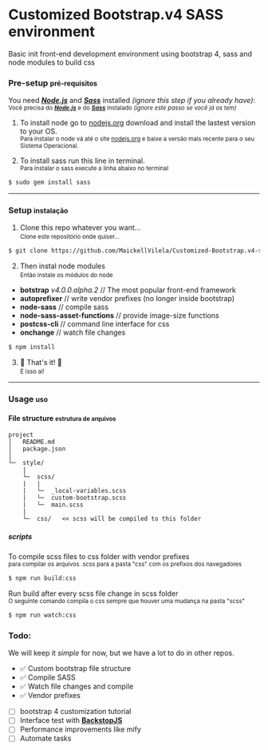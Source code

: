 # Customized Bootstrap.v4 SASS environment
Basic init front-end development environment using bootstrap 4, sass and node modules to build css
<br><small></small>

### Pre-setup <small>pré-requisitos</small>

You need [**_Node.js_**](https://nodejs.org/en/) and [**_Sass_**](http://sass-lang.com/install) installed _(ignore this step if you already have)_:<br>
<sup>Você precisa do [**_Node.js_**](https://nodejs.org/en/) e do [**_Sass_**](http://sass-lang.com/install) instalado _(ignore este passo se você já os tem)_</sup>

1. To install node go to [nodejs.org](https://nodejs.org/) download and install the lastest version to your OS.
<br><small>Para instalar o node vá até o site [nodejs.org](https://nodejs.org/) e baixe a versão mais recente para o seu Sistema Operacional.</small>

2. To install sass run this line in terminal.
<br><small>Para instalar o sass execute a linha abaixo no terminal</small>
```sh
$ sudo gem install sass
```
------
### Setup <small>instalação</small>
1. Clone this repo whatever you want...
<br><small>Clone este repositório onde quiser...</small>
```sh
$ git clone https://github.com/MaickellVilela/Customized-Bootstrap.v4-sass-environment.git
```
2. Then instal node modules
<br><small>Então instale os módulos do node</small>
  * **botstrap** _v4.0.0.alpha.2_ // The most popular front-end framework
  * **autoprefixer**                // write vendor prefixes (no longer inside bootstrap)
  * **node-sass**                   // compile sass
  * **node-sass-asset-functions**   // provide image-size functions
  * **postcss-cli**                 // command line interface for css
  * **onchange**                    // watch file changes

  ```sh
  $ npm install
  ```

3. :tada: That's it! :beer:
<br><small>É isso aí!</small>

---

### Usage <small>uso</small>
  #### File structure <small>estrutura de arquivos</small>
  ```
  project
  │   README.md
  │   package.json
  │
  └─  style/
      |
      └─  scss/
      |   |
      |   └─  _local-variables.scss
      |   └─  custom-bootstrap.scss
      |   └─  main.scss
      |
      └─  css/   << scss will be compiled to this folder

  ```
##### scripts
  To compile scss files to css folder with vendor prefixes
  <br><small>para compilar os arquivos .scss para a pasta "css" com os prefixos dos navegadores</small>
  ```sh
  $ npm run build:css
  ```

  Run build after every scss file change in scss folder
  <br><small>O seguinte comando compila o css sempre que houver uma mudança na pasta "scss"</small>
  ```sh
  $ npm run watch:css
  ```

### Todo:

We will keep it _simple_ for now, but we have a lot to do in other repos.
- :white_check_mark: Custom bootstrap file structure
- :white_check_mark: Compile SASS
- :white_check_mark: Watch file changes and compile
- :white_check_mark: Vendor prefixes
- [ ] bootstrap 4 customization tutorial
- [ ] Interface test with [**BackstopJS**](https://garris.github.io/BackstopJS/)
- [ ] Performance improvements like mify
- [ ] Automate tasks
